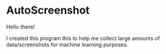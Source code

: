 # AutoScreenshot

Hello there!

I created this program this to help me collect large amounts of data/screenshots for machine learning purposes.
